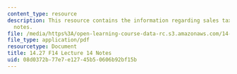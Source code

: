 ```yaml
---
content_type: resource
description: This resource contains the information regarding sales tax and e-commerce
  notes.
file: /media/https%3A/open-learning-course-data-rc.s3.amazonaws.com/14-27-economics-and-e-commerce-fall-2014/08d0372b77e7e12745b50606b92bf15b_MIT14_27F14_Lec14.pdf
file_type: application/pdf
resourcetype: Document
title: 14.27 F14 Lecture 14 Notes
uid: 08d0372b-77e7-e127-45b5-0606b92bf15b
---
```


